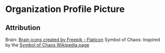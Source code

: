 # Organization Profile Picture

## Attribution

Brain: [Brain icons created by Freepik - Flaticon](https://www.flaticon.com/free-icons/brain)
Symbol of Chaos: Inspired by the [Symbol of Chaos Wikipedia page](https://en.wikipedia.org/wiki/Symbol_of_Chaos)
